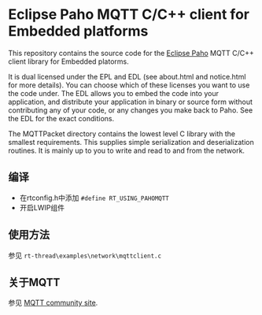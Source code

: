 # Eclipse Paho MQTT C/C++ client for Embedded platforms

This repository contains the source code for the [Eclipse Paho](http://eclipse.org/paho) MQTT C/C++ client library for Embedded platorms.

It is dual licensed under the EPL and EDL (see about.html and notice.html for more details).  You can choose which of these licenses you want to use the code under.  The EDL allows you to embed the code into your application, and distribute your application in binary or source form without contributing any of your code, or any changes you make back to Paho.  See the EDL for the exact conditions.

The MQTTPacket directory contains the lowest level C library with the smallest requirements.  This supplies simple serialization 
and deserialization routines.  It is mainly up to you to write and read to and from the network.


## 编译

* 在rtconfig.h中添加 `#define RT_USING_PAHOMQTT`
* 开启LWIP组件

## 使用方法

参见 `rt-thread\examples\network\mqttclient.c`

## 关于MQTT

参见 [MQTT community site](http://mqtt.org).
